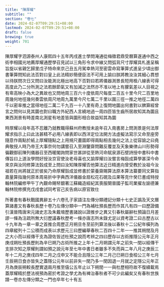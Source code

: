 ```yaml
---
title: "陳厚耀"
subtitle: ""
section: "卷七"
date: 2024-02-07T09:29:51+08:00
lastmod: 2024-02-07T09:29:51+08:00
draft: false
brewing: true
weight: 701
---
```



陳厚耀字泗源泰州人康熙四十五年丙戌進士學問淹通從梅徵君鼎受曆算遂通中西之術李相國光地薦厚耀通歷學召見試以三角形令求中線又問弧背尺寸厚耀具札進呈稱旨旋以省親乞歸里戊子特命來京己丑五月駕幸熱河至密雲命寫筆算式進呈少頃出御書筆算問知此法否對曰皇上此法精妙簡便臣法不可用上諭曰朕將教汝汝其細心貫想以待朕問次日又問曰汝能測北極出地高下否對曰若將儀器測景長短用檢八線表可得高度此乃二分所測之法若餘節氣又有加減之法然亦不准以地上有朦氣差以人目視之有卑高映小為大之異故也又問地周三百六十度依周尺每度二百五十里今尺二百里地周幾何地徑幾何奏雲依周尺地周九萬里今尺七萬二千里以圍三徑一推之地徑二萬四千以密率推之當得地徑二萬二千九百一十八里有奇上復問地圜出何書對以髀算經曾言之問何以見其圜也對曰職方外紀西人言繞地過一周四匝皆生齒所居故知其為圜且東西測景有時差南北測星有地差皆與圜形相合故益知其為圜

時厚耀以母年高不忍離乃就教職得蘇州府教授未逾年召入南書房上問測景是何法厚耀求指示上曰此法甚精不必用八線表即以西洋定位法開方法虛擬法寫示又命至座旁隨意作兩點於紙上厚耀隨點之上用規尺畫圖即得兩點相去幾何之法上從容諭之曰堯典敬授人時乃帝王大事奈何勿講嘗召入至淵鑒齋問難反覆並及天象樂律山川形勢得徧觀御前陳列儀器召至西暖閣詢問家世甚詳從至熱河命賦泉源石壁詩授中書科中書傳旨曰上道汝學問好授汝京官使汝老母喜也又諭厚耀曰汝嘗言梅瑴成算學甚深今命來京與汝同修算法瑴成至上問曰汝知陳厚耀否他算法近日精進向曾受教於汝祖今汝祖若在尚將就正於彼矣乃命厚耀瑴成並修書於蒙養齋賜算法原本算法纂要同文算指嘉量算指幾何原本周易折中字典西洋儀器金扇松花石硯及瓜果等克什癸巳書成特授翰林院編修甲午丁內艱命賜帑銀著江蘇織造經紀其喪服闋晉國子監司業擢左諭德兼翰林院修撰充戊戌會試同考官己亥告病以原官致仕

所著書有春秋戰國異辭五十六卷孔子家語注左傳分類禮記分類十七史正譌及天文曆算諸書又有春秋長歷十卷乃左傳分類中一門為補杜預長歷而作其凡有四一曰歷證備引漢晉隋唐宋元諸史志及朱戴堉歷書諸說以證推步之異又引春秋屬辭杜預論日月差謬一條為注疏所無大衍歷議春秋歷考一條亦唐志所未錄尤足以資考證二曰古歷古以十九年為一章一章之首推合周歷正月朔旦冬至前列算法後以春秋十二公紀年橫列為四章縱列十二公積而成表以求歷元三曰歷編舉春秋二百四十二年一一推其朔閏及月之大小而以經傳干支為證佐皆述杜預之說而考辨之四曰歷存以古術推隱公元年正月庚戌朔杜預長歷則為辛巳朔乃古術所推之上年十二月朔謂元年之前失一閏以經傳干支排次知之厚耀則謂如預之說元年至七年中書日者雖多不失而與二年八月之庚辰三年十二月之庚戌四年二月之戊申又不能合且隱公三年二月己巳朔日食桓公三年七月壬辰朔日食亦皆失之蓋隱公元年以前非失一閏乃多一閏因退一月就之定隱公元年正月為庚辰朔較長歷實退兩月推至僖公五年止以下朔閏一一與杜歷相符故不復續載焉蓋厚耀精於歷法視預為密於考證之學尤為有裨治春秋者不可少此編矣又有春秋世族譜一卷亦左傳分類之一門也卒年七十有五
